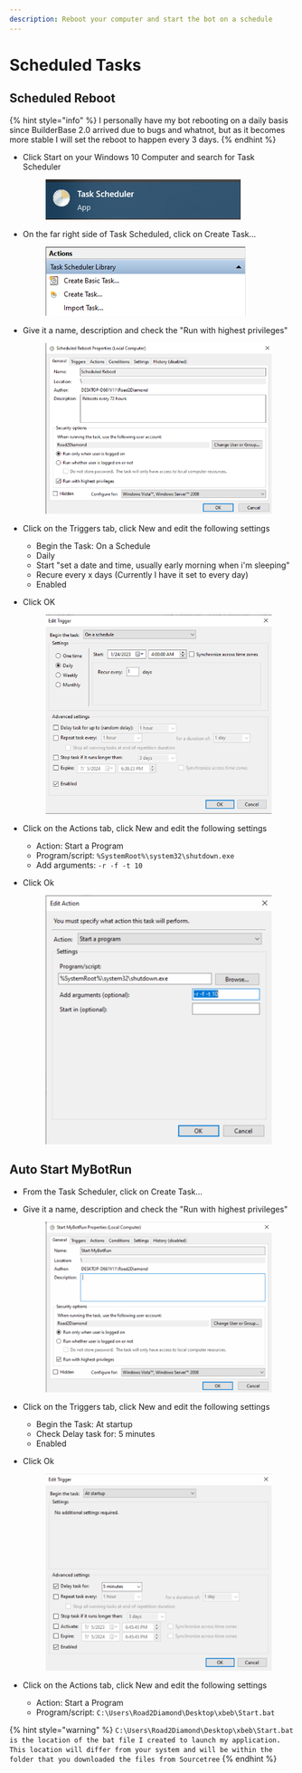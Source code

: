 ```yaml
---
description: Reboot your computer and start the bot on a schedule
---
```


# Scheduled Tasks

## Scheduled Reboot

{% hint style="info" %}
I personally have my bot rebooting on a daily basis since BuilderBase 2.0 arrived due to bugs and whatnot, but as it becomes more stable I will set the reboot to happen every 3 days.
{% endhint %}

*   Click Start on your Windows 10 Computer and search for Task Scheduler

    <div align="left">

    <figure><img src="../.gitbook/assets/image (58).png" alt=""><figcaption></figcaption></figure>

    </div>
*   On the far right side of Task Scheduled, click on Create Task...

    <div align="left">

    <figure><img src="../.gitbook/assets/image (85).png" alt=""><figcaption></figcaption></figure>

    </div>
*   Give it a name, description and check the "Run with highest privileges"

    <div align="left">

    <figure><img src="../.gitbook/assets/image (30).png" alt=""><figcaption></figcaption></figure>

    </div>
* Click on the Triggers tab, click New and edit the following settings
  * Begin the Task: On a Schedule
  * Daily&#x20;
  * Start "set a date and time, usually early morning when i'm sleeping"
  * Recure every x days (Currently I have it set to every day)
  * Enabled
*   Click OK

    <div align="left">

    <figure><img src="../.gitbook/assets/image (36).png" alt=""><figcaption></figcaption></figure>

    </div>
* Click on the Actions tab, click New and edit the following settings
  * Action: Start a Program
  * Program/script: `%SystemRoot%\system32\shutdown.exe`
  * Add arguments: `-r -f -t 10`
*   Click Ok

    <div align="left">

    <figure><img src="../.gitbook/assets/image.png" alt=""><figcaption></figcaption></figure>

    </div>



## Auto Start MyBotRun

* From the Task Scheduler, click on Create Task...
*   Give it a name, description and check the "Run with highest privileges"

    <div align="left">

    <figure><img src="../.gitbook/assets/image (83).png" alt=""><figcaption></figcaption></figure>

    </div>


* Click on the Triggers tab, click New and edit the following settings
  * Begin the Task: At startup
  * Check Delay task for: 5 minutes
  * Enabled
*   Click Ok

    <div align="left">

    <figure><img src="../.gitbook/assets/image (20).png" alt=""><figcaption></figcaption></figure>

    </div>


* Click on the Actions tab, click New and edit the following settings
  * Action: Start a Program
  * Program/script: `C:\Users\Road2Diamond\Desktop\xbeb\Start.bat`

{% hint style="warning" %}
`C:\Users\Road2Diamond\Desktop\xbeb\Start.bat is the location of the bat file I created to launch my application. This location will differ from your system and will be within the folder that you downloaded the files from Sourcetree`
{% endhint %}
